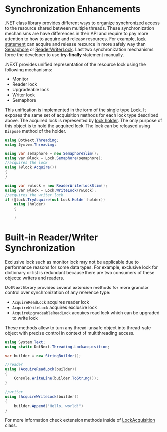 Synchronization Enhancements
====
.NET class library provides different ways to organize synchronized access to the resource shared between multiple threads. These synchronization mechanisms are have differences in their API and require to pay more attention to how to acquire and release resources. For example, [lock statement](https://docs.microsoft.com/en-us/dotnet/csharp/language-reference/keywords/lock-statement) can acquire and release resource in more safely way than [Semaphore](https://docs.microsoft.com/en-us/dotnet/api/system.threading.semaphoreslim) or [ReaderWriterLock](https://docs.microsoft.com/en-us/dotnet/api/system.threading.readerwriterlockslim). Last two synchronization mechanisms force the developer to use **try-finally** statement manually.

.NEXT provides unified representation of the resource lock using the following mechanisms:
* Monitor
* Reader lock
* Upgradeable lock
* Writer lock
* Semaphore

This unification is implemented in the form of the single type [Lock](xref:DotNext.Threading.Lock). It exposes the same set of acquisition methods for each lock type described above. The acquired lock is represented by [lock holder](xref:DotNext.Threading.Lock.Holder). The only purpose of this object is to hold the acquired lock. The lock can be released using `Dispose` method of the holder.

```csharp
using DotNext.Threading;
using System.Threading;

using var semaphore = new SemaphoreSlim();
using var @lock = Lock.Semaphore(semaphore);
//acquires the lock
using (@lock.Acquire())
{
}

using var rwlock = new ReaderWriterLockSlim();
using var @lock = Lock.WriteLock(rwLock);
//acquires the writer lock
if (@lock.TryAcquire(out Lock.Holder holder))
    using (holder)
    {

    }
```

# Built-in Reader/Writer Synchronization
Exclusive lock such as monitor lock may not be applicable due to performance reasons for some data types. For example, exclusive lock for dictionary or list is redundant because there are two consumers of these objects: writers and readers.

DotNext library provides several extension methods for more granular control over synchronization of any reference type:
* `AcquireReadLock` acquires reader lock
* `AcquireWriteLock` acquires exclusive lock
* `AcquireUpgradeableReadLock` acquires read lock which can be upgraded to write lock

These methods allow to turn any thread-unsafe object into thread-safe object with precise control in context of multithreading access.

```csharp
using System.Text;
using static DotNext.Threading.LockAcquisition;

var builder = new StringBuilder();

//reader
using (AcquireReadLock(builder))
{
    Console.WriteLine(builder.ToString());
}

//writer
using (AcquireWriteLock(builder))
{
    builder.Append("Hello, world!");
}
```

For more information check extension methods inside of [LockAcquisition](xref:DotNext.Threading.LockAcquisition) class.